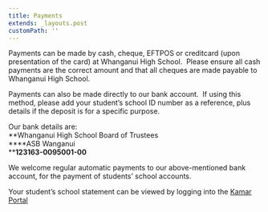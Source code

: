 ```yaml
---
title: Payments
extends: _layouts.post
customPath: ''
---
```

Payments can be made by cash, cheque, EFTPOS or creditcard (upon presentation of the card) at Whanganui High School.  Please ensure all cash payments are the correct amount and that all cheques are made payable to Whanganui High School.

Payments can also be made directly to our bank account.  If using this method, please add your student’s school ID number as a reference, plus details if the deposit is for a specific purpose. 

Our bank details are:  
**Whanganui High School Board of Trustees  
****ASB Wanganui  
****123163-0095001-00**

We welcome regular automatic payments to our above-mentioned bank account, for the payment of students’ school accounts.

Your student’s school statement can be viewed by logging into the [Kamar Portal](https://kamar.whs.ac.nz)
